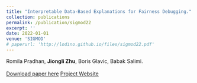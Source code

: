 ```yaml
---
title: "Interpretable Data-Based Explanations for Fairness Debugging."
collection: publications
permalink: /publication/sigmod22
excerpt: ''
date: 2022-01-01
venue: 'SIGMOD'
# paperurl: 'http://lodino.github.io/files/sigmod22.pdf'
---
```

Romila Pradhan, **Jiongli Zhu**, Boris Glavic, Babak Salimi.<br><br>
[Download paper here](http://lodino.github.io/files/sigmod22.pdf)    [Project Website](https://gopher-sys.github.io/)